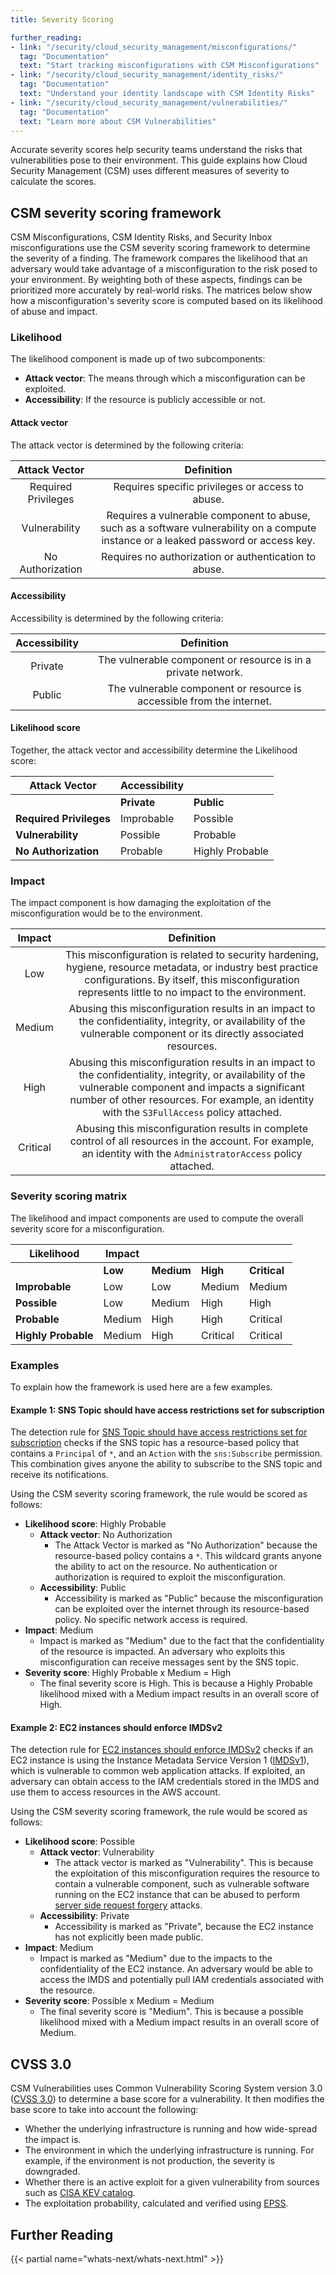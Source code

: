 ```yaml
---
title: Severity Scoring

further_reading:
- link: "/security/cloud_security_management/misconfigurations/"
  tag: "Documentation"
  text: "Start tracking misconfigurations with CSM Misconfigurations"
- link: "/security/cloud_security_management/identity_risks/"
  tag: "Documentation"
  text: "Understand your identity landscape with CSM Identity Risks"
- link: "/security/cloud_security_management/vulnerabilities/"
  tag: "Documentation"
  text: "Learn more about CSM Vulnerabilities"
---
```


Accurate severity scores help security teams understand the risks that vulnerabilities pose to their environment. This guide explains how Cloud Security Management (CSM) uses different measures of severity to calculate the scores.

## CSM severity scoring framework

CSM Misconfigurations, CSM Identity Risks, and Security Inbox misconfigurations use the CSM severity scoring framework to determine the severity of a finding. The framework compares the likelihood that an adversary would take advantage of a misconfiguration to the risk posed to your environment. By weighting both of these aspects, findings can be prioritized more accurately by real-world risks. The matrices below show how a misconfiguration's severity score is computed based on its likelihood of abuse and impact.

### Likelihood

The likelihood component is made up of two subcomponents:

* **Attack vector**: The means through which a misconfiguration can be exploited.
* **Accessibility**: If the resource is publicly accessible or not.

#### Attack vector

The attack vector is determined by the following criteria:

|    Attack Vector    |                                                              Definition                                                              |
|:-------------------:|:------------------------------------------------------------------------------------------------------------------------------------:|
| Required Privileges |                                           Requires specific privileges or access to abuse.                                           |
|    Vulnerability    | Requires a vulnerable component to abuse, such as a software vulnerability on a compute instance or a leaked password or access key. |
|  No Authorization   |                                        Requires no authorization or authentication to abuse.                                         |

#### Accessibility

Accessibility is determined by the following criteria:

| Accessibility |                              Definition                               |
|:-------------:|:---------------------------------------------------------------------:|
|    Private    |     The vulnerable component or resource is in a private network.     |
|    Public     | The vulnerable component or resource is accessible from the internet. |

#### Likelihood score

Together, the attack vector and accessibility determine the Likelihood score:

| Attack Vector           | Accessibility |                 |
|-------------------------|---------------|-----------------|
|                         | **Private**   | **Public**      |
| **Required Privileges** | Improbable    | Possible        |
| **Vulnerability**       | Possible      | Probable        |
| **No Authorization**    | Probable      | Highly Probable |

### Impact

The impact component is how damaging the exploitation of the misconfiguration would be to the environment.

|  Impact  |                                                                                                                 Definition                                                                                                                |
|:--------:|:-----------------------------------------------------------------------------------------------------------------------------------------------------------------------------------------------------------------------------------------:|
|    Low   | This misconfiguration is related to security hardening, hygiene, resource metadata, or industry best practice configurations. By itself, this misconfiguration represents little to no impact to the environment.                                                                                                             |
|  Medium  | Abusing this misconfiguration results in an impact to the confidentiality, integrity, or availability of the vulnerable component or its directly associated resources.                                                                   |
|   High   | Abusing this misconfiguration results in an impact to the confidentiality, integrity, or availability of the vulnerable component and impacts a significant number of other resources. For example, an identity with the `S3FullAccess` policy attached. |
| Critical | Abusing this misconfiguration results in complete control of all resources in the account. For example, an identity with the `AdministratorAccess` policy attached. |

### Severity scoring matrix

The likelihood and impact components are used to compute the overall severity score for a misconfiguration.

| Likelihood          | Impact  |            |          |              |
|---------------------|---------|------------|----------|--------------|
|                     | **Low** | **Medium** | **High** | **Critical** |
| **Improbable**      | Low     | Low        | Medium   | Medium       |
| **Possible**        | Low     | Medium     | High     | High         |
| **Probable**        | Medium  | High       | High     | Critical     |
| **Highly Probable** | Medium  | High       | Critical | Critical     |

### Examples

To explain how the framework is used here are a few examples.

#### Example 1: SNS Topic should have access restrictions set for subscription

The detection rule for [SNS Topic should have access restrictions set for subscription][1] checks if the SNS topic has a resource-based policy that contains a `Principal` of `*`, and an `Action` with the `sns:Subscribe` permission. This combination gives anyone the ability to subscribe to the SNS topic and receive its notifications.

Using the CSM severity scoring framework, the rule would be scored as follows:

- **Likelihood score**: Highly Probable
  - **Attack vector**: No Authorization
    - The Attack Vector is marked as "No Authorization" because the resource-based policy contains a `*`. This wildcard grants anyone the ability to act on the resource. No authentication or authorization is required to exploit the misconfiguration.
  - **Accessibility**: Public
    - Accessibility is marked as "Public" because the misconfiguration can be exploited over the internet through its resource-based policy. No specific network access is required.
- **Impact**: Medium
  - Impact is marked as "Medium" due to the fact that the confidentiality of the resource is impacted. An adversary who exploits this misconfiguration can receive messages sent by the SNS topic.
- **Severity score**: Highly Probable x Medium = High
  - The final severity score is High. This is because a Highly Probable likelihood mixed with a Medium impact results in an overall score of High.

#### Example 2: EC2 instances should enforce IMDSv2

The detection rule for [EC2 instances should enforce IMDSv2][2] checks if an EC2 instance is using the Instance Metadata Service Version 1 ([IMDSv1][3]), which is vulnerable to common web application attacks. If exploited, an adversary can obtain access to the IAM credentials stored in the IMDS and use them to access resources in the AWS account.

Using the CSM severity scoring framework, the rule would be scored as follows:

- **Likelihood score**: Possible
  - **Attack vector**: Vulnerability
    - The attack vector is marked as "Vulnerability". This is because the exploitation of this misconfiguration requires the resource to contain a vulnerable component, such as vulnerable software running on the EC2 instance that can be abused to perform [server side request forgery][4] attacks.
  - **Accessibility**: Private
    - Accessibility is marked as "Private", because the EC2 instance has not explicitly been made public.
- **Impact**: Medium
  - Impact is marked as "Medium" due to the impacts to the confidentiality of the EC2 instance. An adversary would be able to access the IMDS and potentially pull IAM credentials associated with the resource.
- **Severity score**: Possible x Medium = Medium
  - The final severity score is "Medium". This is because a possible likelihood mixed with a Medium impact results in an overall score of Medium.

## CVSS 3.0

CSM Vulnerabilities uses Common Vulnerability Scoring System version 3.0 ([CVSS 3.0][5]) to determine a base score for a vulnerability. It then modifies the base score to take into account the following:

- Whether the underlying infrastructure is running and how wide-spread the impact is.
- The environment in which the underlying infrastructure is running. For example, if the environment is not production, the severity is downgraded.
- Whether there is an active exploit for a given vulnerability from sources such as [CISA KEV catalog][6].
- The exploitation probability, calculated and verified using [EPSS][7].

## Further Reading

{{< partial name="whats-next/whats-next.html" >}}

[1]: https://docs.datadoghq.com/security/default_rules/aws-sns-subscription/
[2]: https://docs.datadoghq.com/security/default_rules/aws-ec2-imdsv2/
[3]: https://hackingthe.cloud/aws/general-knowledge/intro_metadata_service/
[4]: https://hackingthe.cloud/aws/exploitation/ec2-metadata-ssrf/
[5]: https://www.first.org/cvss/v3-0/
[6]: https://www.cisa.gov/known-exploited-vulnerabilities-catalog
[7]: https://www.first.org/epss/
